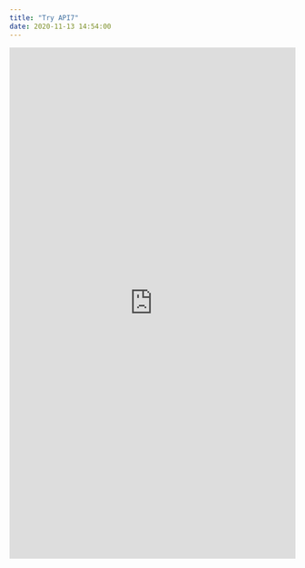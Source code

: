```yaml
---
title: "Try API7"
date: 2020-11-13 14:54:00
---
```


<iframe src="https://apiseven.mikecrm.com/pvdVjd5" frameborder="0" scrolling="no" style="display: block; min-width: 100%; width: 100px; height: 900px; border: none; overflow: auto;"></iframe>
